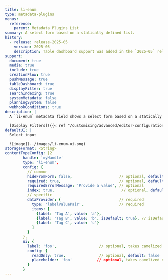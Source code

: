 ```yaml
---
title: li-enum
type: metadata-plugins
menus:
  reference:
    parent: Metadata Plugins List
summary: A select form based on a statically defined list.
history:
  - release: release-2025-05
    version: 2025-05
    description: Table dashboard support was added in the `2025-05` release.
support:
  document: true
  media: true
  include: true
  creationFlow: true
  pushMessage: true
  tableDashboard: true
  displayFilter: true
  searchIndexing: true
  systemMetadata: false
  planningSystem: false
  webhookConditions: true
description: |
  A `li-enum` metadata field shows a select form based on a statically defined list. On publish the selected value gets validated against the defined static list. With that you can assure that only specific values gets published.

  [Display Filters]({{< ref "/customising/advanced/editor-configuration/display-filter#metadata-filters" >}}) support {{< added-in "release-2023-09" >}}
defaultUI: |
  Select input

  ![image](../images/li-enum-ui.png)
storageFormat: <String>
contentTypeConfig: |2
        handle: 'myHandle'
        type: 'li-enum',
        config: {
          // common
          hideFromForm: false,                     // optional, default: false
          required: true,                          // optional, default: false
          requiredErrorMessage: 'Provide a value', // optional
          index: true,                              // optional, default: false. {{< added-in "release-2023-07" >}}
          // specific
          dataProvider: {                          // required
            type: 'labelValuePair',                // required
            items: [
              {label: 'Tag A', value: 'a'},
              {label: 'Tag B', value: 'b', isDefault: true}, // isDefault sets the value if document opened the first time
              {label: 'Tag C', value: 'c'}
            ]
          }
        },
        ui: {
          label: 'foo',                   // optional, takes camelized name otherwise
          config: {
            readOnly: true,               // optional, default: false
            placeholder: 'foo'           // optional, takes camelized name otherwise
          }
        }
---
```

